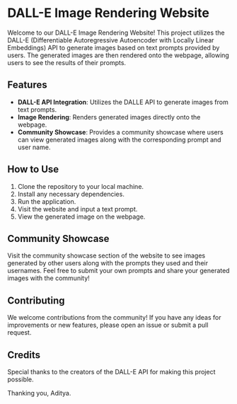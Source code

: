 # DALL-E Image Rendering Website

Welcome to our DALL-E Image Rendering Website! This project utilizes the DALL-E (Differentiable Autoregressive Autoencoder with Locally Linear Embeddings) API to generate images based on text prompts provided by users. The generated images are then rendered onto the webpage, allowing users to see the results of their prompts.

## Features

- **DALL-E API Integration**: Utilizes the DALLE API to generate images from text prompts.
- **Image Rendering**: Renders generated images directly onto the webpage.
- **Community Showcase**: Provides a community showcase where users can view generated images along with the corresponding prompt and user name.

## How to Use

1. Clone the repository to your local machine.
2. Install any necessary dependencies.
3. Run the application.
4. Visit the website and input a text prompt.
5. View the generated image on the webpage.

## Community Showcase

Visit the community showcase section of the website to see images generated by other users along with the prompts they used and their usernames. Feel free to submit your own prompts and share your generated images with the community!

## Contributing

We welcome contributions from the community! If you have any ideas for improvements or new features, please open an issue or submit a pull request. 

## Credits

Special thanks to the creators of the DALL-E API for making this project possible.

Thanking you, Aditya.
